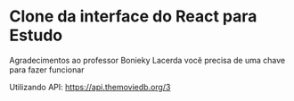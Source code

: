 # Clone da interface do React para Estudo

Agradecimentos ao professor Bonieky Lacerda
você precisa de uma chave para fazer funcionar

Utilizando API: https://api.themoviedb.org/3


